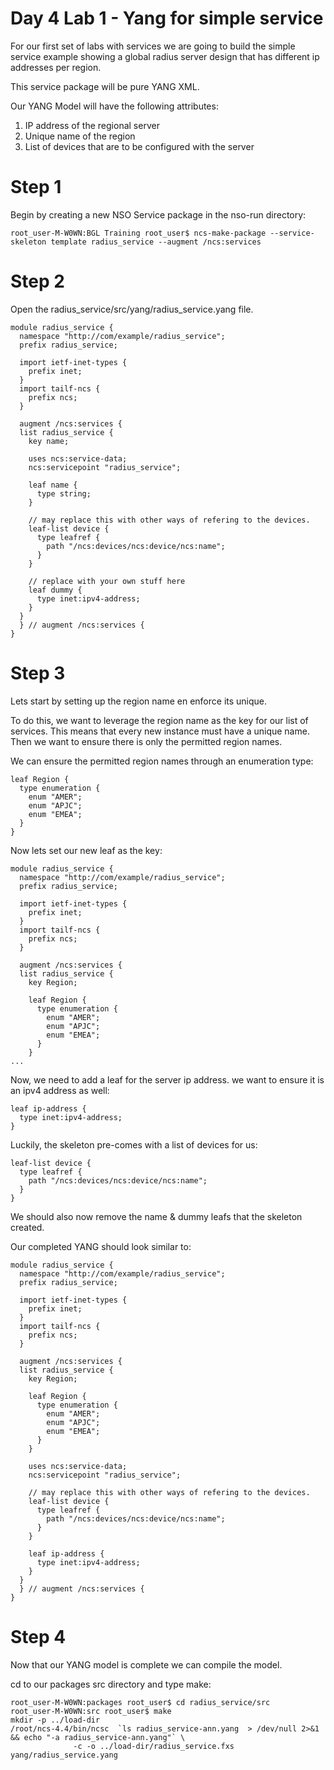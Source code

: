 # Day 4 Lab 1 - Yang for simple service

For our first set of labs with services we are going to build the simple service example showing a global radius server design that has different ip addresses per region.

This service package will be pure YANG XML.

Our YANG Model will have the following attributes:

1. IP address of the regional server
2. Unique name of the region
3. List of devices that are to be configured with the server


# Step 1

Begin by creating a new NSO Service package in the nso-run directory:
```
root_user-M-W0WN:BGL Training root_user$ ncs-make-package --service-skeleton template radius_service --augment /ncs:services
```

# Step 2

Open the radius_service/src/yang/radius_service.yang file.

```yang
module radius_service {
  namespace "http://com/example/radius_service";
  prefix radius_service;

  import ietf-inet-types {
    prefix inet;
  }
  import tailf-ncs {
    prefix ncs;
  }

  augment /ncs:services {
  list radius_service {
    key name;

    uses ncs:service-data;
    ncs:servicepoint "radius_service";

    leaf name {
      type string;
    }

    // may replace this with other ways of refering to the devices.
    leaf-list device {
      type leafref {
        path "/ncs:devices/ncs:device/ncs:name";
      }
    }

    // replace with your own stuff here
    leaf dummy {
      type inet:ipv4-address;
    }
  }
  } // augment /ncs:services {
}

```

# Step 3

Lets start by setting up the region name en enforce its unique.

To do this, we want to leverage the region name as the key for our list of services. This means that every new instance must have a unique name. Then we want to ensure there is only the permitted region names.

We can ensure the permitted region names through an enumeration type:

```
leaf Region {
  type enumeration {
    enum "AMER";
    enum "APJC";
    enum "EMEA";
  }
}
```

Now lets set our new leaf as the key:
```
module radius_service {
  namespace "http://com/example/radius_service";
  prefix radius_service;

  import ietf-inet-types {
    prefix inet;
  }
  import tailf-ncs {
    prefix ncs;
  }

  augment /ncs:services {
  list radius_service {
    key Region;

    leaf Region {
      type enumeration {
        enum "AMER";
        enum "APJC";
        enum "EMEA";
      }
    }
...
```

Now, we need to add a leaf for the server ip address. we want to ensure it is an ipv4 address as well:

```yang
leaf ip-address {
  type inet:ipv4-address;
}
```

Luckily, the skeleton pre-comes with a list of devices for us:
```
leaf-list device {
  type leafref {
    path "/ncs:devices/ncs:device/ncs:name";
  }
}
```

We should also now remove the name & dummy leafs that the skeleton created.

Our completed YANG should look similar to:

```yang
module radius_service {
  namespace "http://com/example/radius_service";
  prefix radius_service;

  import ietf-inet-types {
    prefix inet;
  }
  import tailf-ncs {
    prefix ncs;
  }

  augment /ncs:services {
  list radius_service {
    key Region;

    leaf Region {
      type enumeration {
        enum "AMER";
        enum "APJC";
        enum "EMEA";
      }
    }

    uses ncs:service-data;
    ncs:servicepoint "radius_service";

    // may replace this with other ways of refering to the devices.
    leaf-list device {
      type leafref {
        path "/ncs:devices/ncs:device/ncs:name";
      }
    }

    leaf ip-address {
      type inet:ipv4-address;
    }
  }
  } // augment /ncs:services {
}
```

# Step 4

Now that our YANG model is complete we can compile the model.

cd to our packages src directory and type make:

```cli
root_user-M-W0WN:packages root_user$ cd radius_service/src
root_user-M-W0WN:src root_user$ make
mkdir -p ../load-dir
/root/ncs-4.4/bin/ncsc  `ls radius_service-ann.yang  > /dev/null 2>&1 && echo "-a radius_service-ann.yang"` \
              -c -o ../load-dir/radius_service.fxs yang/radius_service.yang
```
